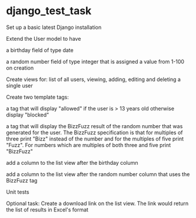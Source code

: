 # django_test_task

Set up a basic latest Django installation

 Extend the User model to have

a birthday field of type date

a random number field of type integer that is assigned a value from 1-100 on creation

 Create views for: list of all users, viewing, adding, editing and deleting a single user

 Create two template tags:

a tag that will display "allowed" if the user is > 13 years old otherwise display "blocked"

a tag that will display the BizzFuzz result of the random number that was generated for the user. The BizzFuzz specification is that for multiples of three print "Bizz" instead of the number and for the multiples of five print "Fuzz". For numbers which are multiples of both three and five print "BizzFuzz"

add a column to the list view after the birthday column 

add a column to the list view after the random number column that uses the BizzFuzz tag

 Unit tests

 Optional task: Create a download link on the list view. The link would return the list of results in Excel's format
